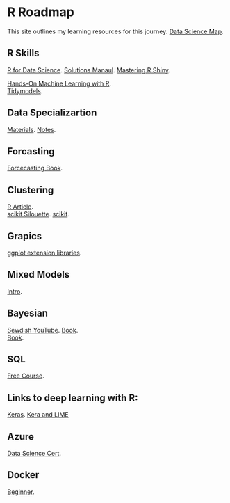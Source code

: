 # R Roadmap
This site outlines my learning resources for this journey.
[Data Science Map](https://scikit-learn.org/stable/tutorial/machine_learning_map/index.html).  
## R Skills  
[R for Data Science](https://r4ds.had.co.nz/introduction.html).   [Solutions Manaul](https://jrnold.github.io/r4ds-exercise-solutions/).    [Mastering R Shiny](https://mastering-shiny.org/).  
   

[Hands-On Machine Learning with R](https://bradleyboehmke.github.io/HOML/).  
[Tidymodels](https://www.tidymodels.org/start/).  

## Data Specializartion  
[Materials](http://datasciencespecialization.github.io/).     [Notes](http://sux13.github.io/DataScienceSpCourseNotes/).  
  

## Forcasting  
[Forcecasting Book](https://otexts.com/fpp2/the-forecast-package-in-r.html).  

## Clustering  
[R Article](https://uc-r.github.io/hc_clustering).  
[scikit Silouette](https://scikit-learn.org/stable/modules/generated/sklearn.metrics.silhouette_score.html).    [scikit](https://scikit-learn.org/stable/modules/clustering.html ).   
 

## Grapics
[ggplot extension libraries](https://exts.ggplot2.tidyverse.org/gallery/).  

## Mixed Models  
[Intro](https://m-clark.github.io/mixed-models-with-R/introduction.html#key-packages).  

## Bayesian  
[Sewdish YouTube](https://www.youtube.com/watch?v=3OJEae7Qb_o).    [Book](https://statswithr.github.io/book/).   
[Book](https://statswithr.github.io/book/).  

## SQL  
[Free Course](https://datamovesme.com/2019/12/30/free-sql-for-data-science-course).  

## Links to deep learning with R:  
[Keras](https://blogs.rstudio.com/ai/posts/2018-01-11-keras-customer-churn).   [Kera and LIME](https://iamkbpark.com/2018/01/22/deep-learning-with-keras-lime-in-r/)  


## Azure 
[Data Science Cert](https://docs.microsoft.com/en-us/learn/certifications/roles/data-scientist).  

## Docker  
[Beginner](https://www.udemy.com/course/learn-docker/learn/lecture/7838182#overview).  


